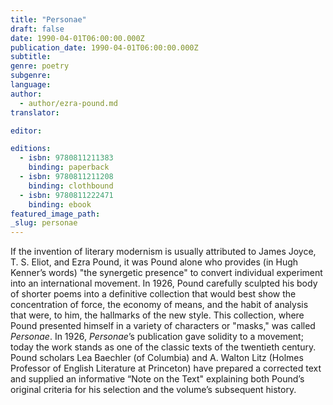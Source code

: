```yaml
---
title: "Personae"
draft: false
date: 1990-04-01T06:00:00.000Z
publication_date: 1990-04-01T06:00:00.000Z
subtitle:
genre: poetry
subgenre:
language:
author:
  - author/ezra-pound.md
translator:

editor:

editions:
  - isbn: 9780811211383
    binding: paperback
  - isbn: 9780811211208
    binding: clothbound
  - isbn: 9780811222471
    binding: ebook
featured_image_path:
_slug: personae
---
```


If the invention of literary modernism is usually attributed to James Joyce, T. S. Eliot, and Ezra Pound, it was Pound alone who provides (in Hugh Kenner’s words) "the synergetic presence" to convert individual experiment into an international movement. In 1926, Pound carefully sculpted his body of shorter poems into a definitive collection that would best show the concentration of force, the economy of means, and the habit of analysis that were, to him, the hallmarks of the new style. This collection, where Pound presented himself in a variety of characters or "masks," was called _Personae_. In 1926, _Personae_’s publication gave solidity to a movement; today the work stands as one of the classic texts of the twentieth century. Pound scholars Lea Baechler (of Columbia) and A. Walton Litz (Holmes Professor of English Literature at Princeton) have prepared a corrected text and supplied an informative “Note on the Text" explaining both Pound’s original criteria for his selection and the volume’s subsequent history.

